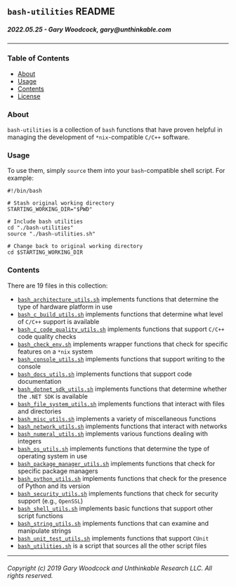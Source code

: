 ## `bash-utilities` README
##### 2022.05.25 - Gary Woodcock, <span>g</span><span>a</span><span>r</span><span>y</span><span>@</span><span>u</span><span>n</span><span>t</span><span>h</span><span>i</span><span>n</span><span>k</span><span>a</span><span>b</span><span>l</span><span>e</span><span>.</span><span>c</span><span>o</span><span>m</span>
---
### Table of Contents
+ [About](#about)
+ [Usage](#usage)
+ [Contents](#contents)
+ [License](./LICENSE)

### About <a name = "about"></a>
`bash-utilities` is a collection of `bash` functions that have proven helpful in managing the development of `*nix`-compatible `C/C++` software.

### Usage <a name = "usage"></a>
To use them, simply `source` them into your `bash`-compatible shell script. For example:

    #!/bin/bash

    # Stash original working directory 
    STARTING_WORKING_DIR="$PWD"

    # Include bash utilities
    cd "./bash-utilities"
    source "./bash-utilities.sh"

    # Change back to original working directory
    cd $STARTING_WORKING_DIR

### Contents <a name = "contents"></a>
There are 19 files in this collection:

* [`bash_architecture_utils.sh`](./bash_architecture_utils.sh) implements functions that determine the type of hardware platform in use
* [`bash_c_build_utils.sh`](./bash_c_build_utils.sh) implements functions that determine what level of `C/C++` support is available
* [`bash_c_code_quality_utils.sh`](./bash_c_code_quality_utils.sh) implements functions that support `C/C++` code quality checks
* [`bash_check_env.sh`](./bash_check_env.sh) implements wrapper functions that check for specific features on a `*nix` system
* [`bash_console_utils.sh`](./bash_console_utils.sh) implements functions that support writing to the console
* [`bash_docs_utils.sh`](./bash_docs_utils.sh) implements functions that support code documentation
* [`bash_dotnet_sdk_utils.sh`](./bash_dotnet_sdk_utils.sh) implements functions that determine whether the `.NET SDK` is available
* [`bash_file_system_utils.sh`](./bash_file_system_utils.sh) implements functions that interact with files and directories
* [`bash_misc_utils.sh`](./bash_misc_utils.sh) implements a variety of miscellaneous functions
* [`bash_network_utils.sh`](./bash_network_utils.sh) implements functions that interact with networks
* [`bash_numeral_utils.sh`](./bash_numeral_utils.sh) implements various functions dealing with integers
* [`bash_os_utils.sh`](./bash_os_utils.sh) implements functions that determine the type of operating system in use
* [`bash_package_manager_utils.sh`](./bash_package_manager_utils.sh) implements functions that check for specific package managers
* [`bash_python_utils.sh`](./bash_python_utils.sh) implements functions that check for the presence of Python and its version
* [`bash_security_utils.sh`](./bash_security_utils.sh) implements functions that check for security support (e.g., `OpenSSL`)
* [`bash_shell_utils.sh`](./bash_shell_utils.sh) implements basic functions that support other script functions
* [`bash_string_utils.sh`](./bash_string_utils.sh) implements functions that can examine and manipulate strings
* [`bash_unit_test_utils.sh`](./bash_unit_test_utils.sh) implements functions that support `CUnit`
* [`bash_utilities.sh`](./bash_utilities.sh) is a script that sources all the other script files
---
###### Copyright (c) 2019 Gary Woodcock and Unthinkable Research LLC. All rights reserved.
